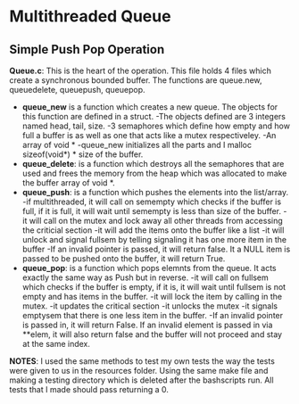 # Multithreaded Queue

## Simple Push Pop Operation

__Queue.c__:
This is the heart of the operation. This file holds 4 files which create a synchronous bounded buffer. The functions are queue.new, queuedelete, queuepush, queuepop. 

- __queue_new__ is a function which creates a new queue. The objects for this function are defined in a struct.
-The objects defined are 3 integers named head, tail, size. 
-3 semaphores which define how empty and how full a buffer is as well as one that acts like a mutex respectiveley. 
-An array of void *
-queue_new initializes all the parts and I malloc sizeof(void*) * size of the buffer. 
- __queue_delete__: is a function which destroys all the semaphores that are used and frees the memory from the heap which was allocated to make the buffer array of void *. 
- __queue_push__: is a function which pushes the elements into the list/array. 
-if multithreaded, it will call on semempty which checks if the buffer is full, if it is full, it will wait until semempty is less than size of the buffer.
-it will call on the mutex and lock away all other threads from accessing the criticial section
-it will add the items onto the buffer like a list
-it will unlock and signal fullsem by telling signaling it has one more item in the buffer
-If an invalid pointer is passed, it will return false. It a NULL item is passed to be pushed onto the buffer, it will return True.
- __queue_pop__: is a function which pops elemnts from the queue. It acts exactly the same way as Push but in reverse. 
-it will call on fullsem which checks if the buffer is empty, if it is, it will wait until fullsem is not empty and has items in the buffer. 
-it will lock the item by calling in the mutex.
-it updates the critical section
-it unlocks the mutex
-it signals emptysem that there is one less item in the buffer. 
-If an invalid pointer is passed in, it will return False. If an invalid element is passed in via **elem, it will also return false and the buffer will not proceed and stay at the same index. 

__NOTES__: I used the same methods to test my own tests the way the tests were given to us in the resources folder. Using the same make file and making a testing directory which is deleted after the bashscripts run. All tests that I made should pass returning a 0.